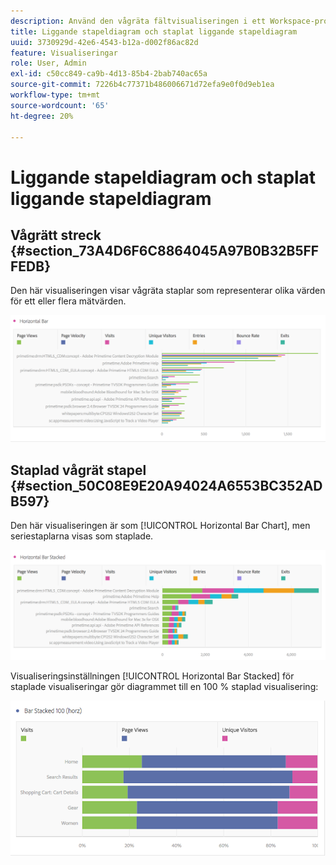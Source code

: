 ```yaml
---
description: Använd den vågräta fältvisualiseringen i ett Workspace-projekt.
title: Liggande stapeldiagram och staplat liggande stapeldiagram
uuid: 3730929d-42e6-4543-b12a-d002f86ac82d
feature: Visualiseringar
role: User, Admin
exl-id: c50cc849-ca9b-4d13-85b4-2bab740ac65a
source-git-commit: 7226b4c77371b486006671d72efa9e0f0d9eb1ea
workflow-type: tm+mt
source-wordcount: '65'
ht-degree: 20%

---
```


# Liggande stapeldiagram och staplat liggande stapeldiagram

## Vågrätt streck {#section_73A4D6F6C8864045A97B0B32B5FFFEDB}

Den här visualiseringen visar vågräta staplar som representerar olika värden för ett eller flera mätvärden.

![](assets/horizontal_bar.png)

## Staplad vågrät stapel {#section_50C08E9E20A94024A6553BC352ADB597}

Den här visualiseringen är som [!UICONTROL Horizontal Bar Chart], men seriestaplarna visas som staplade.

![](assets/horizontal-bar-stacked.png)

Visualiseringsinställningen [!UICONTROL Horizontal Bar Stacked] för staplade visualiseringar gör diagrammet till en 100 % staplad visualisering:

![](assets/horizstacked100.png)
